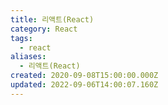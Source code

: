 ```yaml
---
title: 리액트(React)
category: React
tags:
  - react
aliases:
  - 리액트(React)
created: 2020-09-08T15:00:00.000Z
updated: 2022-09-06T14:00:07.160Z
---
```

